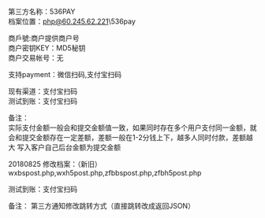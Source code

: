 ﻿第三方名称：536PAY  
档案位置：php@60.245.62.221\536pay  
  
商戶號:商户提供商户号  
商户密钥KEY：MD5秘钥  
商户交易帐号：无  
  
支持payment：微信扫码,支付宝扫码  
  
现有渠道：支付宝扫码  
测试到账：支付宝扫码  
  
备注：  
实际支付金额一般会和提交金额值一致，如果同时存在多个用户支付同一金额，就会和提交金额存在一定差额，差额一般在1-2分钱上下，越多人同时付款，差额越大
写入客户自己后台金额为提交金额  

20180825
修改档案：（新旧）wxbspost.php,wxh5post.php,zfbbspost.php,zfbh5post.php  

测试到账：支付宝扫码  

备注：  第三方通知修改跳转方式（直接跳转改成返回JSON）  
